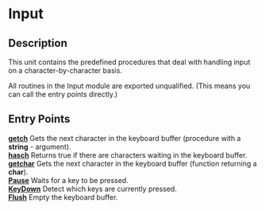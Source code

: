 
# Input

## Description
This unit contains the predefined procedures that deal with handling input on a character-by-character basis.

All routines in the Input module are exported unqualified. (This means you can call the entry points directly.)


## Entry Points

[**getch**](input_getch.html)   Gets the next character in the keyboard buffer (procedure with a **string** -  argument).  
[**hasch**](input_hasch.html)   Returns true if there are characters waiting in the keyboard buffer.  
[**getchar**](input_getchar.html)   Gets the next character in the keyboard buffer (function returning a **char**).  
[**Pause**](input_pause.html)   Waits for a key to be pressed.  
[**KeyDown**](input_keydown.html)   Detect which keys are currently pressed.  
[**Flush**](input_flush.html)   Empty the keyboard buffer.  
